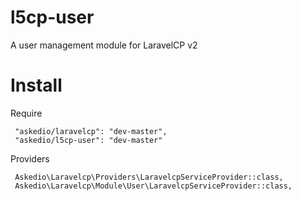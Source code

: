 # l5cp-user
A user management module for LaravelCP v2

# Install

Require

     "askedio/laravelcp": "dev-master",
     "askedio/l5cp-user": "dev-master"


Providers
    
     Askedio\Laravelcp\Providers\LaravelcpServiceProvider::class,
     Askedio\Laravelcp\Module\User\LaravelcpServiceProvider::class,
     
